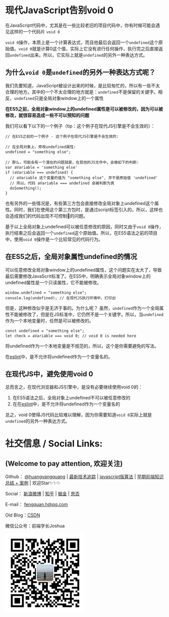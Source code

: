 # 现代JavaScript告别void 0


在JavaScript代码中，尤其是在一些比较老旧的项目代码中，你有时候可能会遇见这样的一个代码片 `void 0`

`void 0`操作，本质上是一个计算表达式，而且他最后会返回一个`undefined`这个原始值。`void 0`就是计算0这个值，实际上它没有进行任何操作，执行完之后直接返回`undefined`出来。所以，它实际上就是`undefined`的另外一种表达方式。

## 为什么`void 0`是`undefined`的另外一种表达方式呢？
我们先要知道，JavaScript被设计出来的时候，是比较匆忙的，所以有一些不太合理的地方。其中的一个不太合理的地方就是：`undefined`不是保留的关键字。相反，`undefined`只是全局对象window上的一个属性

**在ES5之前，全局对象window上的undefined属性是可以被修改的，因为可以被修改，就很容易造成一些不可以预知的问题**

我们可以看下以下的一个例子（tip：这个例子在现代JS引擎是不会生效的）：
```
// 在ES5之前的一个例子 - 这个例子在现代JS引擎是不会生效的:

// 在全局对象上，修改undefined属性:
undefined = "something else"; 

// 那么，可能会有一个潜在的问题就是，在其他的JS文件中，会做如下的判断:
var aVariable = 'something else'
if (aVariable === undefined) {
  // aVariable 这个变量的值为 "something else", 并不是原始值 'undefined'
  // 所以，代码 aVariable === undefined 会被判断为真
  doSomething();
}
```

也有另外的一些情况是，有些第三方包会直接修改全局对象上undefined这个属性。同时，我们在使用这个第三方包时，是通过script标签引入的，所以，这样也会造成我们的代码出现不可控制🙅的问题。

基于以上全局对象上undefined可以被任意修改的原因，同时又由于`void 0`操作，执行结束之后会返回一个`undefined`这个原始值。所以，在ES5语法之前的项目中，使用`void 0`操作是一个比较常见的代码行为。

## 在ES5之后，全局对象属性undefined的情况
可以任意修改全局对象window上的undefined属性，这个问题实在太大了，导致最后需要修改JavaScrit标准了。在ES5中，明确表示全局对象window上的undefined属性是一个只读属性，它不能被修改。
```
window.undefined = "something else";
console.log(undefined); // 在现代JS执行环境中，打印出
```

但是，这种修改似乎是无济于事的。为什么呢？
虽然，`undefined`作为一个全局属性不能被修改了，但是在JS标准中，它仍然不是一个关键字。所以，当`undefined`作为一个本地变量时，任然是可以被修改的。
```
const undefined = "something else";
let check = aVariable === void 0; // void 0 is needed here
```
将undefined作为一个本地变量是不规范的，所以，这个是你需要避免的写法。

在[eslint](https://eslint.org/docs/rules/no-undefined)中，是不允许将undefined作为一个变量名的。

## 在现代JS中，避免使用void 0
总而言之，在现代浏览器和JS引擎中，是没有必要继续使用void 0的：
1. 在ES5语法之后，全局对象上undefined不可以被任意修改的
2. 在在[eslint](https://eslint.org/docs/rules/no-undefined)中，是不允许将undefined作为一个变量名的

总之，void 0使得JS代码比较难以理解，因为你需要知道`void 0`实际上就是`undefined`的另外一种表达方式。


# 社交信息 / Social Links:
 ## (Welcome to pay attention, 欢迎关注)
Github：
[@huangyangquang](https://github.com/huangyangquang) | [最新技术追踪](https://github.com/huangyangquang/Latest-technology-tracking) | [javascript版算法](https://github.com/huangyangquang/Algorithm) | [早期前端知识总结 + 案例](https://github.com/huangyangquang/DEMO) | 欢迎Star✨✨✨


Social：
[新浪微博](https://weibo.com/u/6385661354) | [知乎](https://www.zhihu.com/people/cclv3) | [掘金](https://juejin.cn/user/2735240661699181) | [思否](https://segmentfault.com/u/c_z7wgq/articles) 

E-mail： fengquan.h@qq.com  

Old Blog：[CSDN](https://blog.csdn.net/huangyangquan3?type=blog)

微信公众号：前端学长Joshua  

<img src="  ../static/img/wechatQrCode.jpg" width="50%">
 